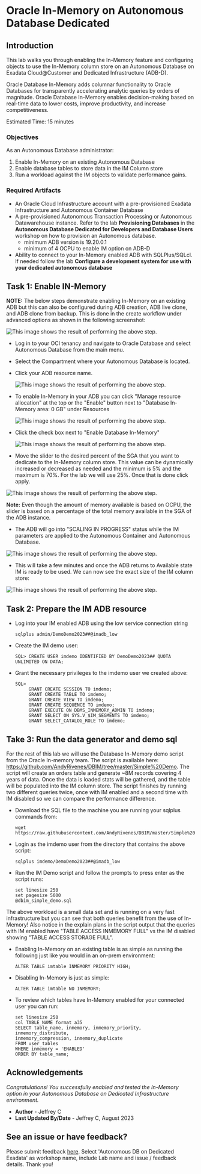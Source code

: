 # Oracle In-Memory on Autonomous Database Dedicated

## Introduction

This lab walks you through enabling the In-Memory feature and configuring objects to use the In-Memory column store on an Autonomous Database on Exadata Cloud@Customer and Dedicated Infrastructure (ADB-D). 

Oracle Database In-Memory adds columnar functionality to Oracle Databases for transparently accelerating analytic queries by orders of magnitude. Oracle Database In-Memory enables decision-making based on real-time data to lower costs, improve productivity, and increase competitiveness.

Estimated Time: 15 minutes

### Objectives

As an Autonomous Database administrator:
1. Enable In-Memory on an existing Autonomous Database 
2. Enable database tables to store data in the IM Column store
3. Run a workload against the IM objects to validate performance gains.  

### Required Artifacts

- An Oracle Cloud Infrastructure account with a pre-provisioned Exadata Infrastructure and Autonomous Container Database
- A pre-provisioned Autonomous Transaction Processing or Autonomous Datawarehouse instance. Refer to the lab **Provisioning Databases** in the **Autonomous Database Dedicated for Developers and Database Users** workshop on how to provision an Autonomous database.
    - minimum ADB version is 19.20.0.1
    - minimum of 4 OCPU to enable IM option on ADB-D
- Ability to connect to your In-Memory enabled ADB with SQLPlus/SQLcl.  If needed follow the lab **Configure a development system for use with your dedicated autonomous database**

## Task 1: Enable IN-Memory

**NOTE:** The below steps demonstrate enabling In-Memory on an existing ADB but this can also be configured during ADB creation, ADB live clone, and ADB clone from backup.  This is done in the create workflow under advanced options as shown in the following screenshot:

![This image shows the result of performing the above step.](./images/adb_create.jpg)

- Log in to your OCI tenancy and navigate to Oracle Database and select Autonomous Database from the main menu.

- Select the Compartment where your Autonomous Database is located.  

- Click your ADB resource name.

    ![This image shows the result of performing the above step.](./images/adboverviewpage.jpg)

- To enable In-Memory in your ADB you can click "Manage resource allocation" at the top or the "Enable" button next to "Database In-Memory area: 0 GB" under Resources

    ![This image shows the result of performing the above step.](./images/adbscreenpreim.jpg)

- Click the check box next to "Enable Database In-Memory"

    ![This image shows the result of performing the above step.](./images/disableimscalescreen.jpg)

- Move the slider to the desired percent of the SGA that you want to dedicate to the In-Memory column store.  This value can be dynamically increased or decreased as needed and the minimum is 5% and the maximum is 70%.  For the lab we will use 25%. Once that is done click apply.

![This image shows the result of performing the above step.](./images/scalingscreen.jpg)

**Note:** Even though the amount of memory available is based on OCPU, the slider is based on a percentage of the total memory available in the SGA of the ADB instance.

- The ADB will go into "SCALING IN PROGRESS" status while the IM parameters are applied to the Autonomous Container and Autonomous Database. 

![This image shows the result of performing the above step.](./images/scalinginprogress.jpg)

- This will take a few minutes and once the ADB returns to Available state IM is ready to be used.  We can now see the exact size of the IM column store:

![This image shows the result of performing the above step.](./images/im_size.jpg) 

## Task 2: Prepare the IM ADB resource

- Log into your IM enabled ADB using the low service connection string

    ```
    sqlplus admin/DemoDemo2023##@imadb_low
    ```

- Create the IM demo user:

    ```
    SQL> CREATE USER imdemo IDENTIFIED BY DemoDemo2023## QUOTA UNLIMITED ON DATA;
    ```
    
- Grant the necessary privileges to the imdemo user we created above:

    ```
    SQL> 
         GRANT CREATE SESSION TO imdemo;
         GRANT CREATE TABLE TO imdemo;
         GRANT CREATE VIEW TO imdemo;
         GRANT CREATE SEQUENCE TO imdemo;
         GRANT EXECUTE ON DBMS_INMEMORY_ADMIN TO imdemo;
         GRANT SELECT ON SYS.V_$IM_SEGMENTS TO imdemo;
         GRANT SELECT_CATALOG_ROLE TO imdemo;

    ```

## Take 3:  Run the data generator and demo sql

For the rest of this lab we will use the Database In-Memory demo script from the Oracle In-memory team.  The script is available here: https://github.com/AndyRivenes/DBIM/tree/master/Simple%20Demo.
The script will create an orders table and generate ~8M records covering 4 years of data.  Once the data is loaded stats will be gathered, and the table will be populated into the IM column store.  The script finishes by running two different queries twice, once with IM enabled and a second time with IM disabled so we can compare the performance difference.  

- Download the SQL file to the machine you are running your sqlplus commands from:

    ```
    wget https://raw.githubusercontent.com/AndyRivenes/DBIM/master/Simple%20Demo/dbim_simple_demo.sql
    ```

- Login as the imdemo user from the directory that contains the above script:

    ```
    sqlplus imdemo/DemoDemo2023##@imadb_low
    ```

- Run the IM Demo script and follow the prompts to press enter as the script runs:

    ```
    set linesize 250
    set pagesize 5000
    @dbim_simple_demo.sql
    ```

The above workload is a small data set and is running on a very fast infrastructure but you can see that both queries benefit from the use of In-Memory!  Also notice in the explain plans in the script output that the queries with IM enabled have "TABLE ACCESS INMEMORY FULL"  vs the IM disabled showing "TABLE ACCESS STORAGE FULL".    

- Enabling In-Memory on an existing table is as simple as running the following just like you would in an on-prem environment:

    ```
    ALTER TABLE imtable INMEMORY PRIORITY HIGH;
    ```

- Disabling In-Memory is just as simple:
   
    ```
    ALTER TABLE imtable NO INMEMORY;
    ```

- To review which tables have In-Memory enabled for your connected user you can run:

    ```
    set linesize 250
    col TABLE_NAME format a35
    SELECT table_name, inmemory, inmemory_priority, inmemory_distribute,      
    inmemory_compression, inmemory_duplicate 
    FROM user_tables 
    WHERE inmemory = 'ENABLED'
    ORDER BY table_name;
    ```

## Acknowledgements
*Congratulations! You successfully enabled and tested the In-Memory option in your Autonomous Database on Dedicated Infrastructure environment.*

- **Author** - Jeffrey C
- **Last Updated By/Date** -  Jeffrey C, August 2023

## See an issue or have feedback?  
Please submit feedback [here](https://apexapps.oracle.com/pls/apex/f?p=133:1:::::P1_FEEDBACK:1).   Select 'Autonomous DB on Dedicated Exadata' as workshop name, include Lab name and issue / feedback details. Thank you!
